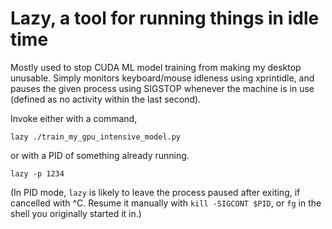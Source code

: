 # Lazy, a tool for running things in idle time

Mostly used to stop CUDA ML model training from making my desktop
unusable. Simply monitors keyboard/mouse idleness using xprintidle,
and pauses the given process using SIGSTOP whenever the machine is in
use (defined as no activity within the last second).

Invoke either with a command,

    lazy ./train_my_gpu_intensive_model.py

or with a PID of something already running.

    lazy -p 1234

(In PID mode, `lazy` is likely to leave the process paused after
exiting, if cancelled with ^C. Resume it manually with `kill -SIGCONT
$PID`, or `fg` in the shell you originally started it in.)